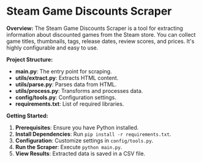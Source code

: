 # Steam Game Discounts Scraper

**Overview:**
The Steam Game Discounts Scraper is a tool for extracting information about discounted games from the Steam store. You can collect game titles, thumbnails, tags, release dates, review scores, and prices. It's highly configurable and easy to use.

**Project Structure:**
- **main.py**: The entry point for scraping.
- **utils/extract.py**: Extracts HTML content.
- **utils/parse.py**: Parses data from HTML.
- **utils/process.py**: Transforms and processes data.
- **config/tools.py**: Configuration settings.
- **requirements.txt**: List of required libraries.

**Getting Started:**
1. **Prerequisites**: Ensure you have Python installed.
2. **Install Dependencies**: Run `pip install -r requirements.txt`.
3. **Configuration**: Customize settings in `config/tools.py`.
4. **Run the Scraper**: Execute `python main.py`.
5. **View Results**: Extracted data is saved in a CSV file.

